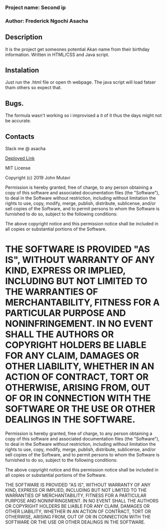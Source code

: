 
<h3>Project name: Second ip</h3>

<h3>Author: Frederick Ngochi Asacha</h3>
      
  <h2>Description</h2>
 It is the project get someones potential Akan name from their birthday information.
 Written in HTML/CSS and Java script.

  <h2>Instalation</h2>
 Just run the .html file or open th webpage. The java script will load fatser tham others so expect that. 

  <h2>Bugs.</h2>
 The formula wasn't working so i improvised a  it of it thus the days might not be accurate.

  <h2>Contacts</h2>
 Slack me @ asacha

      
     
[Deployed Link]( https://fred2401.github.io/my-second-ip/)
       
MIT License

Copyright (c) 2019 John Mutavi

Permission is hereby granted, free of charge, to any person obtaining a copy of this software and associated documentation files (the "Software"), to deal in the Software without restriction, including without limitation the rights to use, copy, modify, merge, publish, distribute, sublicense, and/or sell copies of the Software, and to permit persons to whom the Software is furnished to do so, subject to the following conditions:

The above copyright notice and this permission notice shall be included in all copies or substantial portions of the Software.

THE SOFTWARE IS PROVIDED "AS IS", WITHOUT WARRANTY OF ANY KIND, EXPRESS OR IMPLIED, INCLUDING BUT NOT LIMITED TO THE WARRANTIES OF MERCHANTABILITY, FITNESS FOR A PARTICULAR PURPOSE AND NONINFRINGEMENT. IN NO EVENT SHALL THE AUTHORS OR COPYRIGHT HOLDERS BE LIABLE FOR ANY CLAIM, DAMAGES OR OTHER LIABILITY, WHETHER IN AN ACTION OF CONTRACT, TORT OR OTHERWISE, ARISING FROM, OUT OF OR IN CONNECTION WITH THE SOFTWARE OR THE USE OR OTHER DEALINGS IN THE SOFTWARE.
=======
Permission is hereby granted, free of charge, to any person obtaining a copy
of this software and associated documentation files (the "Software"), to deal
in the Software without restriction, including without limitation the rights
to use, copy, modify, merge, publish, distribute, sublicense, and/or sell
copies of the Software, and to permit persons to whom the Software is
furnished to do so, subject to the following conditions:

The above copyright notice and this permission notice shall be included in all
copies or substantial portions of the Software.

THE SOFTWARE IS PROVIDED "AS IS", WITHOUT WARRANTY OF ANY KIND, EXPRESS OR
IMPLIED, INCLUDING BUT NOT LIMITED TO THE WARRANTIES OF MERCHANTABILITY,
FITNESS FOR A PARTICULAR PURPOSE AND NONINFRINGEMENT. IN NO EVENT SHALL THE
AUTHORS OR COPYRIGHT HOLDERS BE LIABLE FOR ANY CLAIM, DAMAGES OR OTHER
LIABILITY, WHETHER IN AN ACTION OF CONTRACT, TORT OR OTHERWISE, ARISING FROM,
OUT OF OR IN CONNECTION WITH THE SOFTWARE OR THE USE OR OTHER DEALINGS IN THE
SOFTWARE.


